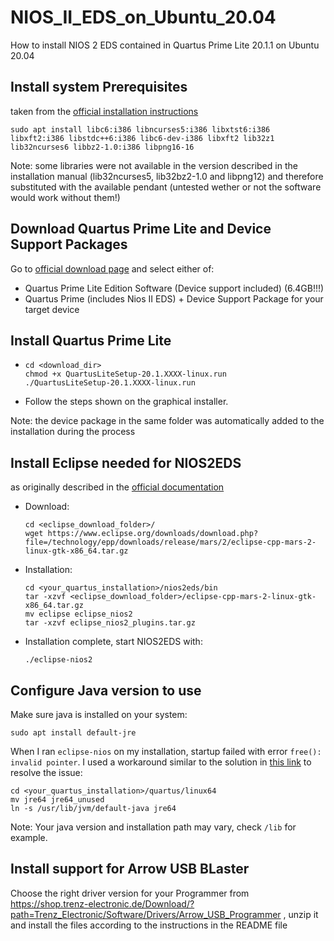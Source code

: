 # NIOS_II_EDS_on_Ubuntu_20.04
How to install NIOS 2 EDS contained in Quartus Prime Lite 20.1.1 on Ubuntu 20.04

## Install system Prerequisites

taken from the [official installation instructions](https://www.intel.com/content/dam/www/programmable/us/en/pdfs/literature/manual/quartus_install.pdf)

```
sudo apt install libc6:i386 libncurses5:i386 libxtst6:i386 libxft2:i386 libstdc++6:i386 libc6-dev-i386 libxft2 lib32z1 lib32ncurses6 libbz2-1.0:i386 libpng16-16
```

Note: some libraries were not available in the version described in the installation manual (lib32ncurses5, lib32bz2-1.0 and libpng12) and therefore substituted with the available pendant (untested wether or not the software would work without them!)

## Download Quartus Prime Lite and Device Support Packages

Go to [official download page](https://fpgasoftware.intel.com/20.1.1/?edition=lite&platform=linux) and select either of:
- Quartus Prime Lite Edition Software (Device support included) (6.4GB!!!)
- Quartus Prime (includes Nios II EDS) + Device Support Package for your target device

## Install Quartus Prime Lite
- 
  ```
  cd <download_dir>
  chmod +x QuartusLiteSetup-20.1.XXXX-linux.run
  ./QuartusLiteSetup-20.1.XXXX-linux.run
  ```
- Follow the steps shown on the graphical installer.

Note: the device package in the same folder was automatically added to the installation during the process

## Install Eclipse needed for NIOS2EDS

as originally described in the [official documentation](https://www.intel.com/content/www/us/en/programmable/documentation/lro1419794938488.html#zyy1556500180085)

- Download:
  ```
  cd <eclipse_download_folder>/
  wget https://www.eclipse.org/downloads/download.php?file=/technology/epp/downloads/release/mars/2/eclipse-cpp-mars-2-linux-gtk-x86_64.tar.gz
  ```
- Installation:
  ```
  cd <your_quartus_installation>/nios2eds/bin
  tar -xzvf <eclipse_download_folder>/eclipse-cpp-mars-2-linux-gtk-x86_64.tar.gz
  mv eclipse eclipse_nios2
  tar -xzvf eclipse_nios2_plugins.tar.gz
  ```
- Installation complete, start NIOS2EDS with:
  ```
  ./eclipse-nios2
  ```

## Configure Java version to use

Make sure java is installed on your system:
```
sudo apt install default-jre
```

When I ran ```eclipse-nios``` on my installation, startup failed with error ```free(): invalid pointer```. I used a workaround similar to the solution in [this link](https://community.intel.com/t5/Intel-Quartus-Prime-Software/Nios-Eclipse-crashes-free-invalid-pointer/td-p/1215911) to resolve the issue:
```
cd <your_quartus_installation>/quartus/linux64
mv jre64 jre64_unused
ln -s /usr/lib/jvm/default-java jre64
```
Note: Your java version and installation path may vary, check ```/lib``` for example.

## Install support for Arrow USB BLaster

Choose the right driver version for your Programmer from https://shop.trenz-electronic.de/Download/?path=Trenz_Electronic/Software/Drivers/Arrow_USB_Programmer
, unzip it and install the files according to the instructions in the README file
